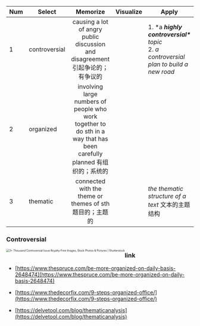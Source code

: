 | Num  | Select        |                           Memorize                           | Visualize | Apply                                                        | Review |
| ---- | ------------- | :----------------------------------------------------------: | --------- | ------------------------------------------------------------ | ------ |
| 1    | controversial | causing a lot of angry public discussion and disagreement 引起争论的；有争议的 |           | 1.  *a ***highly controversial\*** topic*<br />2. *a controversial plan to build a new road* |        |
| 2    | organized     | involving large numbers of people who work together to do sth in a way that has been carefully planned 有组织的；系统的 |           |                                                              |        |
| 3    | thematic      |   connected with the theme or themes of sth 题目的；主题的   |           | *the thematic structure of a text* 文本的主题结构            |        |

### Controversial

<img src="https://leslieyedoc.oss-cn-shanghai.aliyuncs.com/img/20251021-232533-male-woman-furious-arguing-on-600nw-2171077301.jpg" alt="3+ Thousand Controversial Issue Royalty-Free Images, Stock Photos &  Pictures | Shutterstock" style="zoom:50%; float:left" />



### link

- [https://www.thespruce.com/be-more-organized-on-daily-basis-2648474](https://www.thespruce.com/be-more-organized-on-daily-basis-2648474)

- [https://www.thedecorfix.com/9-steps-organized-office/](https://www.thedecorfix.com/9-steps-organized-office/)

- [https://delvetool.com/blog/thematicanalysis](https://delvetool.com/blog/thematicanalysis)



